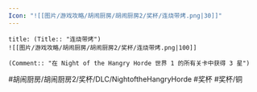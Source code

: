 ```yaml
---
Icon: "![[图片/游戏攻略/胡闹厨房/胡闹厨房2/奖杯/连烧带烤.png|30]]"
---
```

```ad-common-bronze-trophy
title: (Title:: "连烧带烤")
![[图片/游戏攻略/胡闹厨房/胡闹厨房2/奖杯/连烧带烤.png|100]]

(Comment:: "在 Night of the Hangry Horde 世界 1 的所有关卡中获得 3 星")
```

#胡闹厨房/胡闹厨房2/奖杯/DLC/NightoftheHangryHorde #奖杯 #奖杯/铜
